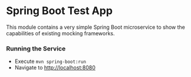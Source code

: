 Spring Boot Test App
====================

This module contains a very simple Spring Boot microservice to show the capabilities of existing mocking frameworks.

### Running the Service
* Execute `mvn spring-boot:run` 
* Navigate to [http://localhost:8080](http://localhost:8080)